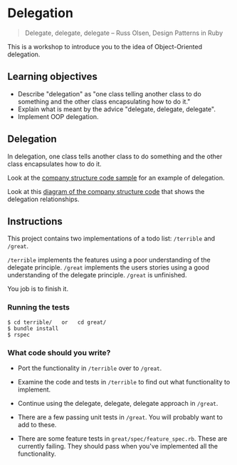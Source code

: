 # Delegation

> Delegate, delegate, delegate
> – Russ Olsen, Design Patterns in Ruby

This is a workshop to introduce you to the idea of Object-Oriented delegation.

## Learning objectives

- Describe "delegation" as "one class telling another class to do something and the other class encapsulating how to do it."
- Explain what is meant by the advice "delegate, delegate, delegate".
- Implement OOP delegation.

## Delegation

In delegation, one class tells another class to do something and the other class encapsulates how to do it.

Look at the [company structure code sample](./company_structure.rb) for an example of delegation.

Look at this [diagram of the company structure code](./company_structure.jpg) that shows the delegation relationships.

## Instructions

This project contains two implementations of a todo list: `/terrible` and `/great`.

`/terrible` implements the features using a poor understanding of the delegate principle.  `/great` implements the users stories using a good understanding of the delegate principle.  `/great` is unfinished.

You job is to finish it.

### Running the tests

    $ cd terrible/   or   cd great/
    $ bundle install
    $ rspec

### What code should you write?

* Port the functionality in `/terrible` over to `/great`.

* Examine the code and tests in `/terrible` to find out what functionality to implement.

* Continue using the delegate, delegate, delegate approach in `/great`.

* There are a few passing unit tests in `/great`.  You will probably want to add to these.

* There are some feature tests in `great/spec/feature_spec.rb`.  These are currently failing.  They should pass when you've implemented all the functionality.

